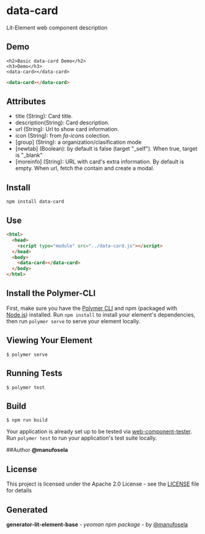 # data-card

Lit-Element web component description

## Demo

```
<h2>Basic data-card Demo</h2>
<h3>Demo</h3>
<data-card></data-card>

```
<!---
```
<custom-element-demo>
  <template>
    <link rel="import" href="data-card.html">
    <next-code-block></next-code-block>
  </template>
</custom-element-demo>
```
-->
```html
<data-card></data-card>
```
## Attributes

* title (String): Card title.
* description(String): Card description.
* url (String): Url to show card information.
* icon (String): from *fa-icons* colection. 
* [group] (String): a organization/clasification mode
* [newtab] (Boolean): by default is false (target "_self"). When true, target is "_blank"
* [moreinfo] (String): URL with card's extra information. By default is empty. When url, fetch the contain and create a modal.


## Install
```
npm install data-card
```

## Use

```html
<html>
  <head>
    <script type="module" src="../data-card.js"></script>
  </head>
  <body>
    <data-card></data-card>
  </body>
</html>
```

## Install the Polymer-CLI

First, make sure you have the [Polymer CLI](https://www.npmjs.com/package/polymer-cli) and npm (packaged with [Node.js](https://nodejs.org)) installed. Run `npm install` to install your element's dependencies, then run `polymer serve` to serve your element locally.

## Viewing Your Element

```
$ polymer serve
```

## Running Tests

```
$ polymer test
```

## Build
```
$ npm run build
```

Your application is already set up to be tested via [web-component-tester](https://github.com/Polymer/web-component-tester). Run `polymer test` to run your application's test suite locally.

##Author
**@manufosela**

## License

This project is licensed under the Apache 2.0 License - see the [LICENSE](LICENSE) file for details

## Generated

**generator-lit-element-base** - *yeoman npm package* - by [@manufosela](https://github.com/manufosela/generator-litelement-webcomponent)
